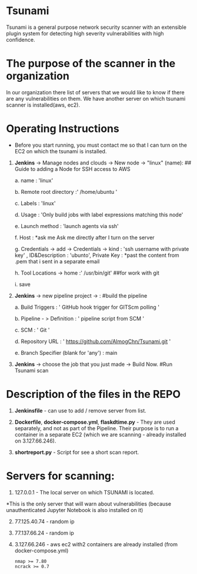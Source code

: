 # Tsunami
Tsunami is a general purpose network security scanner with an extensible plugin
system for detecting high severity vulnerabilities with high confidence.

# The purpose of the scanner in the organization
In our organization there list of servers that we would like to know if there are any vulnerabilities on them.
We have another server on which tsunami scanner is installed(aws, ec2).

# Operating Instructions
* Before you start running, you must contact me so that I can turn on the EC2 on which the tsunami is installed.
1. **Jenkins** -> Manage nodes and clouds -> New node -> "linux" (name):             ## Guide to adding a Node for SSH access to AWS

     a. name : 'linux'
     
     b. Remote root directory :' /home/ubuntu '
     
     c. Labels : 'linux'
     
     d. Usage : 'Only build jobs with label expressions matching this node'
     
     e. Launch method : 'launch agents via ssh'
     
     f. Host :  *ask me Ask me directly after I turn on the server
     
     g. Credentials -> add -> Credentials -> kind : 'ssh username with private key' , ID&Description : 'ubunto', Private Key : *past the content from .pem that i sent         in a separate email  
     
     h. Tool Locations -> home :' /usr/bin/git' ##for work with git
     
     i. save
     
     
     
     
2. **Jenkins** -> new pipeline project -> :   #build the pipeline

     a. Build Triggers : ' GitHub hook trigger for GITScm polling '
     
     b. Pipeline - > Definition : ' pipeline script from SCM  ' 
     
     c. SCM : ' Git '
     
     d. Repository URL : ' https://github.com/AlmogChn/Tsunami.git '
     
     e. Branch Specifier (blank for 'any') : main
     
     
     

3. **Jenkins** -> choose the job that you just made -> Build Now.      #Run Tsunami scan 




# Description of the files in the REPO

1. **Jenkinsfile** - can use to add / remove server from list.

2. **Dockerfile**, **docker-compose.yml**, **flaskdtime.py** - They are used separately, and not as part of the Pipeline. Their purpose is to run a container in a separate EC2 (which we are scanning - already installed on 3.127.66.246).

3. **shortreport.py** - Script for see a short scan report. 
     
     
     
# Servers for scanning:

1. 127.0.0.1 - The local server on which TSUNAMI is located.

*This is the only server that will warn about vulnerabilities (because unauthenticated Jupyter Notebook is also installed on it)

2. 77.125.40.74 - random ip

3. 77.137.66.24 - random ip

4. 3.127.66.246 - aws ec2 with2 containers are already installed (from docker-compose.yml) 


 
   


     ```
     nmap >= 7.80
     ncrack >= 0.7
     ```
